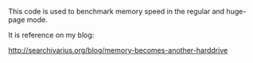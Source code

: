 This code is used to benchmark memory speed in the regular and huge-page mode.

It is reference on my blog:

http://searchivarius.org/blog/memory-becomes-another-harddrive
